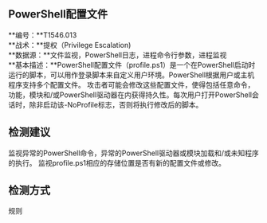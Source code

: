 ## PowerShell配置文件  
**编号：**T1546.013  
**战术：**提权（Privilege Escalation)  
**数据源：**文件监视，PowerShell日志，进程命令行参数，进程监视  
**基本描述：**PowerShell配置文件（profile.ps1）是一个在PowerShell启动时运行的脚本，可以用作登录脚本来自定义用户环境。PowerShell根据用户或主机程序支持多个配置文件。
攻击者可能会修改这些配置文件，使得包括任意命令，功能，模块和/或PowerShell驱动器在内获得持久性。每次用户打开PowerShell会话时，除非启动该-NoProfile标志，否则将执行修改后的脚本。  
## 检测建议  
监视异常的PowerShell命令，异常的PowerShell驱动器或模块加载和/或未知程序的执行。
监视profile.ps1相应的存储位置是否有新的配置文件或修改。  
## 检测方式  
规则